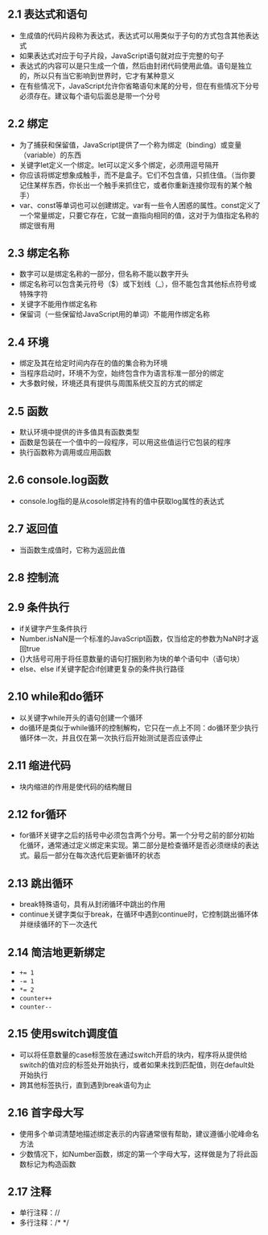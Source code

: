 ## 2.1 表达式和语句
* 生成值的代码片段称为表达式，表达式可以用类似于子句的方式包含其他表达式
* 如果表达式对应于句子片段，JavaScript语句就对应于完整的句子
* 表达式的内容可以是只生成一个值，然后由封闭代码使用此值。语句是独立的，所以只有当它影响到世界时，它才有某种意义
* 在有些情况下，JavaScript允许你省略语句末尾的分号，但在有些情况下分号必须存在。建议每个语句后面总是带一个分号

## 2.2 绑定
* 为了捕获和保留值，JavaScript提供了一个称为绑定（binding）或变量（variable）的东西
* 关键字let定义一个绑定。let可以定义多个绑定，必须用逗号隔开
* 你应该将绑定想象成触手，而不是盒子。它们不包含值，只抓住值。（当你要记住某样东西，你长出一个触手来抓住它，或者你重新连接你现有的某个触手）
* var、const等单词也可以创建绑定。var有一些令人困惑的属性。const定义了一个常量绑定，只要它存在，它就一直指向相同的值，这对于为值指定名称的绑定很有用

## 2.3 绑定名称
* 数字可以是绑定名称的一部分，但名称不能以数字开头
* 绑定名称可以包含美元符号（$）或下划线（_），但不能包含其他标点符号或特殊字符
* 关键字不能用作绑定名称
* 保留词（一些保留给JavaScript用的单词）不能用作绑定名称

## 2.4 环境
* 绑定及其在给定时间内存在的值的集合称为环境
* 当程序启动时，环境不为空，始终包含作为语言标准一部分的绑定
* 大多数时候，环境还具有提供与周围系统交互的方式的绑定

## 2.5 函数
* 默认环境中提供的许多值具有函数类型
* 函数是包装在一个值中的一段程序，可以用这些值运行它包装的程序
* 执行函数称为调用或应用函数

## 2.6 console.log函数
* console.log指的是从cosole绑定持有的值中获取log属性的表达式

## 2.7 返回值
* 当函数生成值时，它称为返回此值

## 2.8 控制流

## 2.9 条件执行
* if关键字产生条件执行
* Number.isNaN是一个标准的JavaScript函数，仅当给定的参数为NaN时才返回true
* {}大括号可用于将任意数量的语句打捆到称为块的单个语句中（语句块）
* else、else if关键字配合if创建更复杂的条件执行路径

## 2.10 while和do循环
* 以关键字while开头的语句创建一个循环
* do循环是类似于while循环的控制解构，它只在一点上不同：do循环至少执行循环体一次，并且仅在第一次执行后开始测试是否应该停止

## 2.11 缩进代码
* 块内缩进的作用是使代码的结构醒目

## 2.12 for循环
* for循环关键字之后的括号中必须包含两个分号。第一个分号之前的部分初始化循环，通常通过定义绑定来实现。第二部分是检查循环是否必须继续的表达式。最后一部分在每次迭代后更新循环的状态

## 2.13 跳出循环
* break特殊语句，具有从封闭循环中跳出的作用
* continue关键字类似于break，在循环中遇到continue时，它控制跳出循环体并继续循环的下一次迭代

## 2.14 简洁地更新绑定
* ` += 1 `
* ` -= 1 `
* ` *= 2 `
* ` counter++ `
* ` counter-- `

## 2.15 使用switch调度值
* 可以将任意数量的case标签放在通过switch开启的块内，程序将从提供给switch的值对应的标签处开始执行，或者如果未找到匹配值，则在default处开始执行
* 跨其他标签执行，直到遇到break语句为止

## 2.16 首字母大写
* 使用多个单词清楚地描述绑定表示的内容通常很有帮助，建议遵循小驼峰命名方法
* 少数情况下，如Number函数，绑定的第一个字母大写，这样做是为了将此函数标记为构造函数

## 2.17 注释
* 单行注释：//
* 多行注释：/*  */